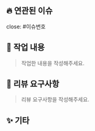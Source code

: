 ## 🔥 연관된 이슈

close: #이슈번호

## 📜 작업 내용

> 작업한 내용을 작성해주세요.

## 💬 리뷰 요구사항

> 리뷰 요구사항을 작성해주세요.

## ✨ 기타
